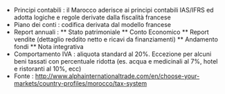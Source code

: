 * Principi contabili :  il Marocco aderisce ai principi contabili IAS/IFRS ed adotta logiche e regole derivate dalla fiscalità francese
* Piano dei conti :  codifica derivata dal modello francese
* Report annuali : 
** Stato patrimoniale
** Conto Economico
** Report vendite (dettaglio reddito netto e ricavi da finanziamenti)
** Andamento fondi
** Nota integrativa
* Comportamento IVA :  aliquota standard al 20%. Eccezione per alcuni beni tassati con percentuale ridotta (es. acqua e medicinali al 7%, hotel e ristoranti al 10%, ecc)
* Fonte :  http://www.alphainternationaltrade.com/en/choose-your-markets/country-profiles/morocco/tax-system


